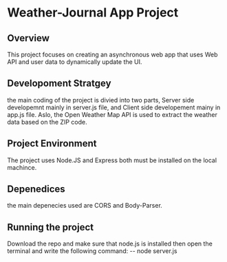 # Weather-Journal App Project

## Overview
This project focuses on creating an asynchronous web app that uses Web API and user data to dynamically update the UI. 


## Developoment Stratgey 
the main coding of the project is divied into two parts, Server side developemnt mainly in server.js file, and Client side developement mainy in app.js file. Aslo, the Open Weather Map API is used to extract the weather data based on the ZIP code.

## Project Environment 
The project uses Node.JS and Express both must be installed on the local machince. 

## Depenedices 
the main depenecies used are CORS and Body-Parser.

## Running the project
Download the repo and make sure that node.js is installed then open the terminal and write the following command:
-- node server.js
